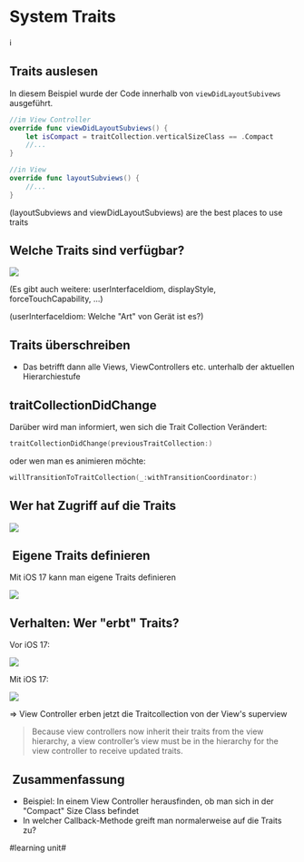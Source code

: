 # System Traits
ℹ️

## Traits auslesen

In diesem Beispiel wurde der Code innerhalb von `viewDidLayoutSubivews` ausgeführt.

```swift
//im View Controller
override func viewDidLayoutSubviews() {
	let isCompact = traitCollection.verticalSizeClass == .Compact
	//...
}
```

```swift
//in View
override func layoutSubviews() {
	//...
}
```

(layoutSubviews and viewDidLayoutSubviews) are the best places to use traits


## Welche Traits sind verfügbar?

![][image-1]

(Es gibt auch weitere: userInterfaceIdiom, displayStyle, forceTouchCapability, ...)

(userInterfaceIdiom: Welche "Art" von Gerät ist es?)

## Traits überschreiben
- Das betrifft dann alle Views, ViewControllers etc. unterhalb der aktuellen Hierarchiestufe

## traitCollectionDidChange

Darüber wird man informiert, wen sich die Trait Collection Verändert:

```swift
traitCollectionDidChange(previousTraitCollection:)
```

oder wen man es animieren möchte:

```swift
willTransitionToTraitCollection(_:withTransitionCoordinator:)
```


## Wer hat Zugriff auf die Traits

![][image-2]

##  Eigene Traits definieren

Mit iOS 17 kann man eigene Traits definieren

![][image-3]


## Verhalten: Wer "erbt" Traits?

Vor iOS 17:

![][image-4]

Mit iOS 17:

![][image-5]

=\> View Controller erben jetzt die Traitcollection von der View's superview

> Because view controllers now inherit their traits from the view hierarchy, a view controller’s view must be in the hierarchy for the view controller to receive updated traits.


##  Zusammenfassung
- Beispiel: In einem View Controller herausfinden, ob man sich in der "Compact" Size Class befindet
- In welcher Callback-Methode greift man normalerweise auf die Traits zu?

[image-1]:	assets/Bildschirmfoto%202023-10-02%20um%2010.40.28.png
[image-2]:	assets/Bildschirmfoto%202023-10-02%20um%2010.43.03.png
[image-3]:	assets/Bildschirmfoto%202023-10-02%20um%2010.40.49.png
[image-4]:	assets/Bildschirmfoto%202023-10-02%20um%2010.44.54.png
[image-5]:	assets/Bildschirmfoto%202023-10-02%20um%2010.45.36.png

#learning unit#